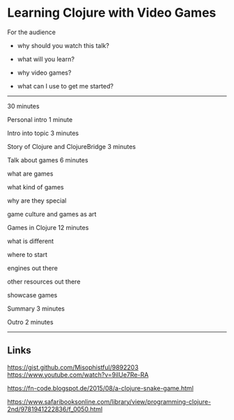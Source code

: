 # Learning Clojure with Video Games

For the audience

- why should you watch this talk?

- what will you learn?

- why video games?

- what can I use to get me started?

---

30 minutes


Personal intro 1 minute

Intro into topic 3 minutes

Story of Clojure and ClojureBridge 3 minutes

Talk about games  6 minutes

  what are games

  what kind of games

  why are they special

  game culture and games as art

Games in Clojure 12 minutes

  what is different

  where to start

  engines out there

  other resources out there

  showcase games

Summary 3 minutes

Outro 2 minutes


---

## Links

https://gist.github.com/Misophistful/9892203
https://www.youtube.com/watch?v=9ilUe7Re-RA

https://fn-code.blogspot.de/2015/08/a-clojure-snake-game.html

https://www.safaribooksonline.com/library/view/programming-clojure-2nd/9781941222836/f_0050.html
